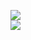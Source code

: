 [![](https://img.shields.io/badge/Made%20With-Github%20Spray-lightgrey.svg?style=for-the-badge&logo=github)](https://github.com/Annihil/github-spray#6008)  
[![](https://i.imgur.com/2DrTn0Z.gif)](https://github.com/Annihil/github-spray)